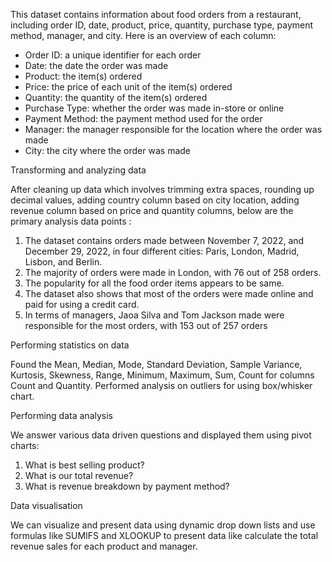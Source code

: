 This dataset contains information about food orders from a restaurant, including order ID, date, product, price, quantity, purchase type, payment method, manager, and city. 
Here is an overview of each column:
* Order ID: a unique identifier for each order
* Date: the date the order was made
* Product: the item(s) ordered
* Price: the price of each unit of the item(s) ordered
* Quantity: the quantity of the item(s) ordered
* Purchase Type: whether the order was made in-store or online
* Payment Method: the payment method used for the order
* Manager: the manager responsible for the location where the order was made
* City: the city where the order was made

Transforming and analyzing data

After cleaning up data which involves trimming extra spaces, rounding up decimal values, adding country column based on city location, adding revenue column based on price and quantity columns, below are the primary analysis data points :
1. The dataset contains orders made between November 7, 2022, and December 29, 2022, in four different cities: Paris, London, Madrid, Lisbon, and Berlin. 
2. The majority of orders were made in London, with 76 out of 258 orders. 
3. The popularity for all the food order items appears to be same.
4. The dataset also shows that most of the orders were made online and paid for using a credit card. 
5. In terms of managers, Jaoa Silva and Tom Jackson made were responsible for the most orders, with 153 out of 257 orders

Performing statistics on data

Found the Mean, Median, Mode, Standard Deviation, Sample Variance, Kurtosis, Skewness, Range, Minimum, Maximum, Sum, Count for columns Count and Quantity. Performed analysis on outliers for using box/whisker chart.

Performing data analysis

We answer various data driven questions and displayed them using pivot charts:
1. What is best selling product?
2. What is our total revenue?
3. What is revenue breakdown by payment method?

Data visualisation

We can visualize and present data using dynamic drop down lists and use formulas like SUMIFS and XLOOKUP to present data like calculate the total revenue sales  for each product and manager.
